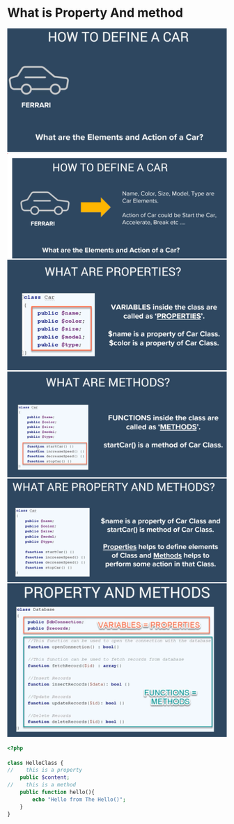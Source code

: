 # What is Property And method

![alt](../img/whatIsPropertyAndMethod/1.png)
![alt](../img/whatIsPropertyAndMethod/2.png)
![alt](../img/whatIsPropertyAndMethod/3.png)
![alt](../img/whatIsPropertyAndMethod/4.png)
![alt](../img/whatIsPropertyAndMethod/5.png)
![alt](../img/whatIsPropertyAndMethod/6.png)

```php
<?php

class HelloClass {
//    this is a property
    public $content;
//    this is a method
    public function hello(){
        echo "Hello from The Hello()";
    }
}

```

